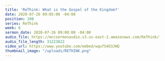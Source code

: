 ```yaml
---
title: 'ReThink: What is the Gospel of the Kingdom?'
date: 2020-07-26 09:05:00 -04:00
position: 108
series: ReThink
week: 6
sermon_date: 2020-07-26 09:00:00 -04:00
audio_file: https://mccsermonaudio.s3.us-east-2.amazonaws.com/ReThink/7-26-20+What+is+the+Gospel+of+the+Kingdom.mp3
audio_file_length: 31223822
video_url: https://www.youtube.com/embed/wquf54O3JHQ
thumbnail_image: "/uploads/RETHINK.png"
---
```


